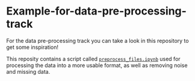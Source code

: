 # Example-for-data-pre-processing-track
For the data pre-processing track you can take a look in this repository to get
some inspiration!

This reposity contains a script called
[`preprocess_files.ipynb`](/scripts/preprocess_files.ipynb) used for processing
the data into a more usable format, as well as removing noise and missing data.
